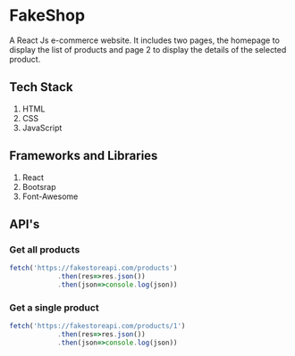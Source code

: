 # FakeShop


A React Js e-commerce website. It includes two pages, the homepage to display the list of products and page 2 to display the details of the selected product.

## Tech Stack
1. HTML
2. CSS
3. JavaScript

## Frameworks and Libraries
1. React
2. Bootsrap
3. Font-Awesome

## API's

### Get all products
``` javascript
fetch('https://fakestoreapi.com/products')
            .then(res=>res.json())
            .then(json=>console.log(json))
```

### Get a single product
``` javascript
fetch('https://fakestoreapi.com/products/1')
            .then(res=>res.json())
            .then(json=>console.log(json))
```
